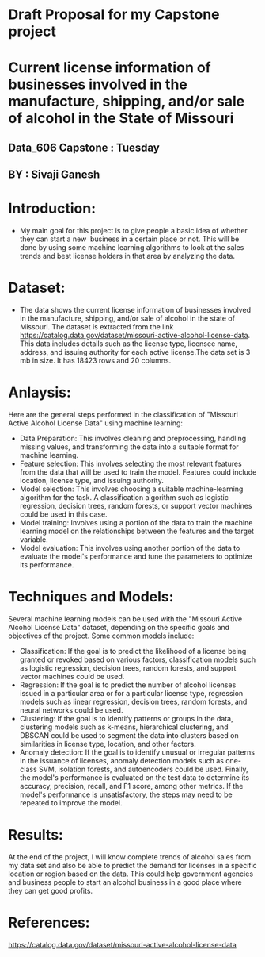 # Draft Proposal for my Capstone project 

# Current license information of businesses involved in the manufacture, shipping, and/or sale of alcohol in the State of Missouri

## Data_606 Capstone : Tuesday

## BY : Sivaji Ganesh

# Introduction:
* My main goal for this project is to give people a basic idea of whether they can start a new  business in a certain place or not. This will be done by using         some machine learning algorithms to look at the sales trends and best license holders in that area by analyzing the data.

# Dataset:
* The data shows the current license information of businesses involved in the manufacture, shipping, and/or sale of alcohol in the state of Missouri. The dataset is   extracted from the link https://catalog.data.gov/dataset/missouri-active-alcohol-license-data. This data includes details such as the license type, licensee name,   address, and issuing authority for each active license.The data set is 3 mb in size. It has 18423 rows and 20 columns.


# Anlaysis:
Here are the general steps performed in the classification of "Missouri Active Alcohol License Data" using machine learning:
  * Data Preparation: This involves cleaning and preprocessing, handling missing values, and transforming the data into a suitable format for machine learning.
  * Feature selection: This involves selecting the most relevant features from the data that will be used to train the model. Features could include location,           license type, and issuing authority.
  * Model selection: This involves choosing a suitable machine-learning algorithm for the task. A classification algorithm such as logistic regression, decision         trees, random forests, or support vector machines could be used in this case.
  * Model training: Involves using a portion of the data to train the machine learning model on the relationships between the features and the target variable.
  * Model evaluation: This involves using another portion of the data to evaluate the model's performance and tune the parameters to optimize its performance.
 

# Techniques and Models:
Several machine learning models can be used with the "Missouri Active Alcohol License Data" dataset, depending on the specific goals and objectives of the project. Some common models include:
  * Classification: If the goal is to predict the likelihood of a license being granted or revoked based on various factors, classification models such as logistic       regression, decision trees, random forests, and support vector machines could be used.
  * Regression: If the goal is to predict the number of alcohol licenses issued in a particular area or for a particular license type, regression models such as         linear regression, decision trees, random forests, and neural networks could be used.
  * Clustering: If the goal is to identify patterns or groups in the data, clustering models such as k-means, hierarchical clustering, and DBSCAN could be used to       segment the data into clusters based on similarities in license type, location, and other factors.
  * Anomaly detection: If the goal is to identify unusual or irregular patterns in the issuance of licenses, anomaly detection models such as one-class SVM,             isolation forests, and autoencoders could be used.
Finally, the model's performance is evaluated on the test data to determine its accuracy, precision, recall, and F1 score, among other metrics. If the model's        performance is unsatisfactory, the steps may need to be repeated to improve the model.


# Results:
At the end of the project, I will know complete trends of alcohol sales from my data set and also be able to predict the demand for licenses in a specific location or region based on the data. This could help government agencies and business people to start an alcohol business in a good place where they can get good profits.

# References:
  https://catalog.data.gov/dataset/missouri-active-alcohol-license-data
